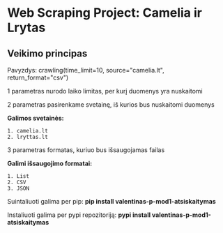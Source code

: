 # Web Scraping Project: Camelia ir Lrytas
## **Veikimo principas**

Pavyzdys: crawling(time_limit=10, source="camelia.lt", return_format="csv")

1 parametras nurodo laiko limitas, per kurį duomenys yra nuskaitomi

2 parametras pasirenkame svetainę, iš kurios bus nuskaitomi duomenys

**Galimos svetainės:**

    1. camelia.lt
    2. lryttas.lt

3 parametras formatas, kuriuo bus išsaugojamas failas

**Galimi išsaugojimo formatai:**

    1. List
    2. CSV
    3. JSON 

Suintaliuoti galima per pip: **pip install valentinas-p-mod1-atsiskaitymas**

Instaliuoti galima per pypi repozitoriją: **pypi install valentinas-p-mod1-atsiskaitymas**

